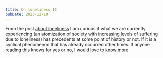 ```yaml
---
title: On loneliness II
pubDate: 2023-12-10
---
```


From the post [about loneliness](/2023/11/16/on-loneliness.html) I am curious if what we are currently experiencing (an atomization of society with increasing levels of suffering due to loneliness) has precedents at some point of history or not. If it is a cyclical phenomenon that has already occurred other times. If anyone reading this knows for yes or no, I would love to [know more](/contact)